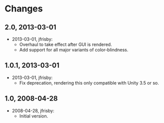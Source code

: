 # Changes

## 2.0, 2013-03-01

* 2013-03-01, jfrisby:
    * Overhaul to take effect after GUI is rendered.
    * Add support for all major variants of color-blindness.

## 1.0.1, 2013-03-01

* 2013-03-01, jfrisby:
    * Fix deprecation, rendering this only compatible with Unity 3.5 or so.

## 1.0, 2008-04-28

* 2008-04-28, jfrisby:
    * Initial version.
